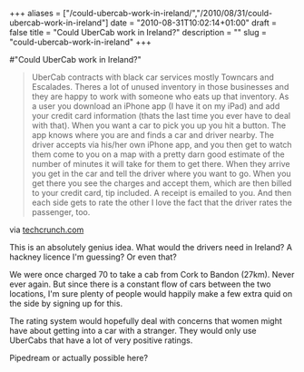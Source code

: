 +++
aliases = ["/could-ubercab-work-in-ireland/","/2010/08/31/could-ubercab-work-in-ireland"]
date = "2010-08-31T10:02:14+01:00"
draft = false
title = "Could UberCab work in Ireland?"
description = ""
slug = "could-ubercab-work-in-ireland"
+++

#"Could UberCab work in Ireland?"


 <div class="posterous_bookmarklet_entry">
 <blockquote class="posterous_long_quote">UberCab contracts with black car services mostly Towncars and Escalades. Theres a lot of unused inventory in those businesses and they are happy to work with someone who eats up that inventory. As a user you download an iPhone app (I have it on my iPad) and add your credit card information (thats the last time you ever have to deal with that). When you want a car to pick you up you hit a button. The app knows where you are and finds a car and driver nearby. The driver accepts via his/her own iPhone app, and you then get to watch them come to you on a map with a pretty darn good estimate of the number of minutes it will take for them to get there. When they arrive you get in the car and tell the driver where you want to go. When you get there you see the charges and accept them, which are then billed to your credit card, tip included. A receipt is emailed to you. And then each side gets to rate the other I love the fact that the driver rates the passenger, too.</blockquote>

<div class="posterous_quote_citation">via <a href="http://techcrunch.com/2010/08/31/what-if-ubercab-pulls-an-airbnb-taxi-business-could-finally-get-some-disruption/">techcrunch.com</a></div>
 <p>This is an absolutely genius idea. What would the drivers need in Ireland? A hackney licence I'm guessing? Or even that?
</p><p>We were once charged 70 to take a cab from Cork to Bandon (27km). Never ever again. But since there is a constant flow of cars between the two locations, I'm sure plenty of people would happily make a few extra quid on the side by signing up for this.
</p><p>The rating system would hopefully deal with concerns that women might have about getting into a car with a stranger. They would only use UberCabs that have a lot of very positive ratings.
</p><p>Pipedream or actually possible here?</p></div>
 
